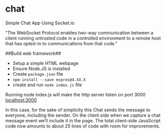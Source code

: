 # chat
Simple Chat App Using Socket.io

"The WebSocket Protocol enables two-way communication between a client running untrusted code in a controlled environment to a remote host that has opted-in to communications from that code."

##Build web framework##
* Setup a simple HTML webpage
* Ensure Node.JS is installed
* Create ```package.json``` file
* ```npm-install --save expres@4.XX.X```
* create and run ```node index.js``` file

Running node index.js will make the http server listen on port 3000
[localhost:3000](http://localhost:3000)

In this case, for the sake of simplicity this Chat sends the message to everyone, including the sender.
On the client side when we capture a chat message event we’ll include it in the page. 
The total client-side JavaScript code now amounts to about 25 lines of code with room for improvements.
